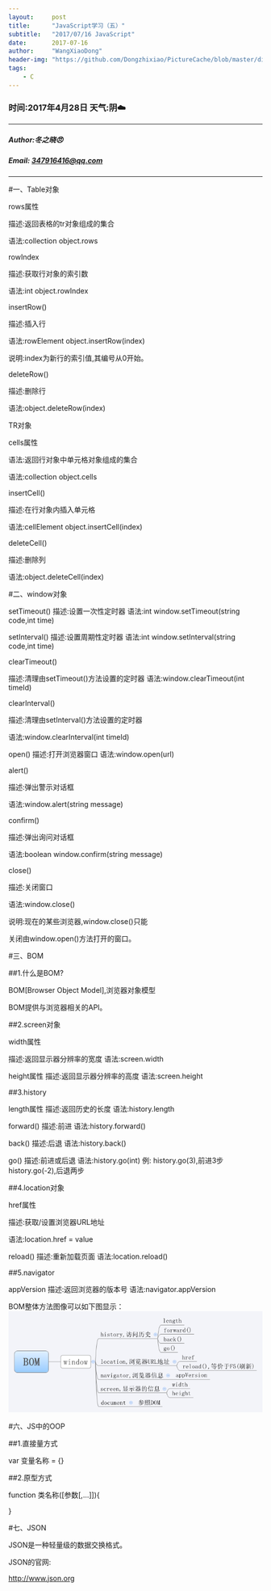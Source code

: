 ```yaml
---
layout:     post
title:      "JavaScript学习（五）"
subtitle:   "2017/07/16 JavaScript"
date:       2017-07-16
author:     "WangXiaoDong"
header-img: "https://github.com/Dongzhixiao/PictureCache/blob/master/diaryPic/20170716.jpg?raw=true"
tags:
    - C
---
```


### 时间:2017年4月28日 天气:阴:cloud:
-----
#####   Author:冬之晓:angry:
#####   Email: 347916416@qq.com
----------

#一、Table对象

rows属性

描述:返回表格的tr对象组成的集合

语法:collection object.rows

rowIndex

描述:获取行对象的索引数

语法:int object.rowIndex


insertRow()

描述:插入行

语法:rowElement object.insertRow(index)

说明:index为新行的索引值,其编号从0开始。

deleteRow()

描述:删除行

语法:object.deleteRow(index)



TR对象

cells属性

语法:返回行对象中单元格对象组成的集合

语法:collection object.cells

insertCell()

描述:在行对象内插入单元格

语法:cellElement object.insertCell(index)

deleteCell()

描述:删除列

语法:object.deleteCell(index)





#二、window对象

setTimeout()
描述:设置一次性定时器
语法:int window.setTimeout(string code,int time)

setInterval()
描述:设置周期性定时器
语法:int window.setInterval(string code,int time)

clearTimeout()

描述:清理由setTimeout()方法设置的定时器
语法:window.clearTimeout(int timeId)

clearInterval()

描述:清理由setInterval()方法设置的定时器

语法:window.clearInterval(int timeId)

open()
描述:打开浏览器窗口
语法:window.open(url)

alert()

描述:弹出警示对话框

语法:window.alert(string message)

confirm()

描述:弹出询问对话框

语法:boolean window.confirm(string message)

close()

描述:关闭窗口

语法:window.close()

说明:现在的某些浏览器,window.close()只能

关闭由window.open()方法打开的窗口。


#三、BOM

##1.什么是BOM?

BOM[Browser Object Model],浏览器对象模型

BOM提供与浏览器相关的API。

##2.screen对象

width属性

描述:返回显示器分辨率的宽度
语法:screen.width

height属性
描述:返回显示器分辨率的高度
语法:screen.height

##3.history

length属性
描述:返回历史的长度
语法:history.length

forward()
描述:前进
语法:history.forward()

back()
描述:后退
语法:history.back()

go()
描述:前进或后退
语法:history.go(int)
例:
history.go(3),前进3步
history.go(-2),后退两步

##4.location对象

href属性

描述:获取/设置浏览器URL地址

语法:location.href = value

reload()
描述:重新加载页面
语法:location.reload()

##5.navigator

appVersion
描述:返回浏览器的版本号
语法:navigator.appVersion

BOM整体方法图像可以如下图显示：
![BOM](https://github.com/Dongzhixiao/PictureCache/blob/master/diaryPic/BOM.png?raw=true "BOM整体方法图像")

#六、JS中的OOP

##1.直接量方式

var 变量名称 = {}

##2.原型方式

function 类名称([参数[,...]]){
   
}


#七、JSON

JSON是一种轻量级的数据交换格式。


JSON的官网:

http://www.json.org


